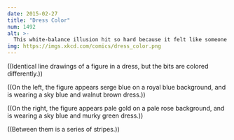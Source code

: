 ```yaml
---
date: 2015-02-27
title: "Dress Color"
num: 1492
alt: >-
  This white-balance illusion hit so hard because it felt like someone had been playing through the Monty Hall scenario and opened their chosen door, only to find there was unexpectedly disagreement over whether the thing they'd revealed was a goat or a car.
img: https://imgs.xkcd.com/comics/dress_color.png
---
```

((Identical line drawings of a figure in a dress, but the bits are colored differently.))

((On the left, the figure appears serge blue on a royal blue background, and is wearing a sky blue and walnut brown dress.))

((On the right, the figure appears pale gold on a pale rose background, and is wearing a sky blue and murky green dress.))

((Between them is a series of stripes.))


